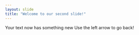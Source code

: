 ```yaml
---
layout: slide
title: "Welcome to our second slide!"
---
```

Your text now has something new
Use the left arrow to go back!